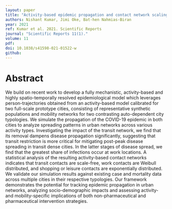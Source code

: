 ```yaml
---
layout: paper
title: "Activity-based epidemic propagation and contact network scaling in auto-dependent metropolitan areas"
authors: Nishant Kumar, Jimi Oke, Bat-hen Nahmias-Biran
year: 2021
ref: Kumar et al. 2021. Scientific Reports
journal: "Scientific Reports 11(1)."
volume: 11
pdf:
doi: 10.1038/s41598-021-01522-w
github:
---
```

# Abstract
We build on recent work to develop a fully mechanistic, activity-based and highly spatio-temporally resolved epidemiological model which leverages person-trajectories obtained from an activity-based model calibrated for two full-scale prototype cities, consisting of representative synthetic populations and mobility networks for two contrasting auto-dependent city typologies. We simulate the propagation of the COVID-19 epidemic in both cities to analyze spreading patterns in urban networks across various activity types. Investigating the impact of the transit network, we find that its removal dampens disease propagation significantly, suggesting that transit restriction is more critical for mitigating post-peak disease spreading in transit dense cities. In the latter stages of disease spread, we find that the greatest share of infections occur at work locations. A statistical analysis of the resulting activity-based contact networks indicates that transit contacts are scale-free, work contacts are Weibull distributed, and shopping or leisure contacts are exponentially distributed. We validate our simulation results against existing case and mortality data across multiple cities in their respective typologies. Our framework demonstrates the potential for tracking epidemic propagation in urban networks, analyzing socio-demographic impacts and assessing activity- and mobility-specific implications of both non-pharmaceutical and pharmaceutical intervention strategies.
